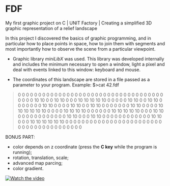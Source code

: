 # FDF
My first graphic project on C | UNIT Factory | Creating a simplified 3D graphic representation of a relief landscape

In this project I discovered the basics of graphic programming, and in particular how to place points in space, how to join them with segments and most importantly how to observe the scene from a particular viewpoint.

* Graphic library *miniLibX*  was used. This library was developed internally and includes the minimum necessary to open a window, light a pixel and deal with events linked to this window: keyboard and mouse.

* The coordinates of this landscape are stored in a file passed as a parameter to your program.
Example:
$>cat 42.fdf
>0  0  0  0  0  0  0  0  0  0  0  0  0  0  0  0  0  0  0
>0  0  0  0  0  0  0  0  0  0  0  0  0  0  0  0  0  0  0
>0  0 10 10  0  0 10 10  0  0  0 10 10 10 10 10  0  0  0
>0  0 10 10  0  0 10 10  0  0  0  0  0  0  0 10 10  0  0
>0  0 10 10  0  0 10 10  0  0  0  0  0  0  0 10 10  0  0
>0  0 10 10 10 10 10 10  0  0  0  0 10 10 10 10  0  0  0
>0  0  0 10 10 10 10 10  0  0  0 10 10  0  0  0  0  0  0
>0  0  0  0  0  0 10 10  0  0  0 10 10  0  0  0  0  0  0
>0  0  0  0  0  0 10 10  0  0  0 10 10 10 10 10 10  0  0
>0  0  0  0  0  0  0  0  0  0  0  0  0  0  0  0  0  0  0
>0  0  0  0  0  0  0  0  0  0  0  0  0  0  0  0  0  0  0

BONUS PART:
- color depends on z coordinate (press the **С key** while the program is running);
- rotation, translation, scale;
- advanced map parcing;
- color gradient.

[![Watch the video](https://raw.github.com/GabLeRoux/WebMole/master/ressources/WebMole_Youtube_Video.png)](https://www.youtube.com/watch?v=iYTB0YsdWOk)
